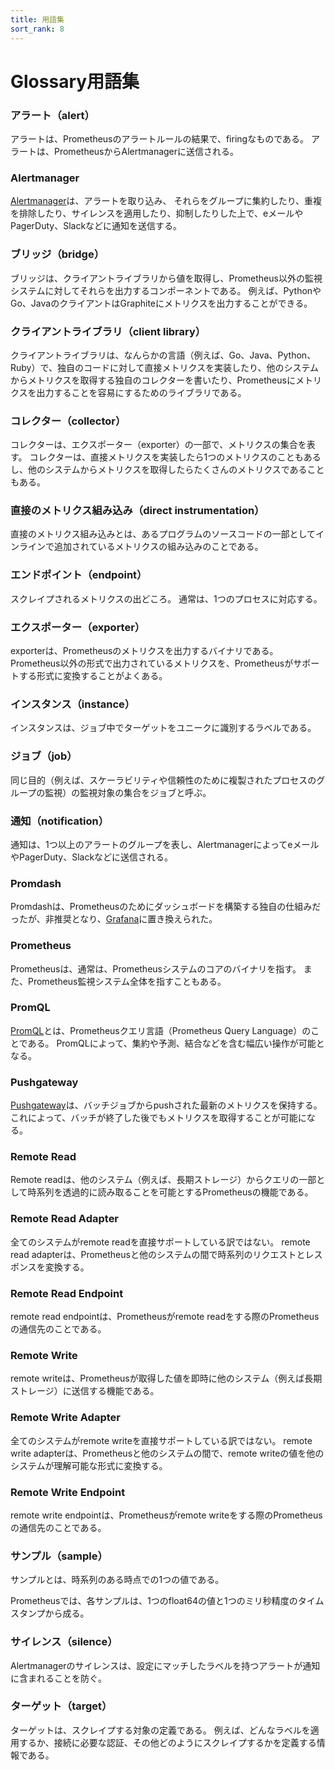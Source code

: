 ```yaml
---
title: 用語集
sort_rank: 8
---
```


# <span class="original-header">Glossary</span>用語集


### アラート（alert）

アラートは、Prometheusのアラートルールの結果で、firingなものである。 アラートは、PrometheusからAlertmanagerに送信される。

### Alertmanager

[Alertmanager](../../alerting/overview/)は、アラートを取り込み、 それらをグループに集約したり、重複を排除したり、サイレンスを適用したり、抑制したりした上で、eメールやPagerDuty、Slackなどに通知を送信する。

### ブリッジ（bridge）

ブリッジは、クライアントライブラリから値を取得し、Prometheus以外の監視システムに対してそれらを出力するコンポーネントである。 例えば、PythonやGo、JavaのクライアントはGraphiteにメトリクスを出力することができる。

### クライアントライブラリ（client library）

クライアントライブラリは、なんらかの言語（例えば、Go、Java、Python、Ruby）で、独自のコードに対して直接メトリクスを実装したり、他のシステムからメトリクスを取得する独自のコレクターを書いたり、Prometheusにメトリクスを出力することを容易にするためのライブラリである。

### コレクター（collector）

コレクターは、エクスポーター（exporter）の一部で、メトリクスの集合を表す。 コレクターは、直接メトリクスを実装したら1つのメトリクスのこともあるし、他のシステムからメトリクスを取得したらたくさんのメトリクスであることもある。

### 直接のメトリクス組み込み（direct instrumentation）

直接のメトリクス組み込みとは、あるプログラムのソースコードの一部としてインラインで追加されているメトリクスの組み込みのことである。

### エンドポイント（endpoint）

スクレイプされるメトリクスの出どころ。 通常は、1つのプロセスに対応する。

### エクスポーター（exporter）

exporterは、Prometheusのメトリクスを出力するバイナリである。Prometheus以外の形式で出力されているメトリクスを、Prometheusがサポートする形式に変換することがよくある。

### インスタンス（instance）

インスタンスは、ジョブ中でターゲットをユニークに識別するラベルである。

### ジョブ（job）

同じ目的（例えば、スケーラビリティや信頼性のために複製されたプロセスのグループの監視）の監視対象の集合をジョブと呼ぶ。

### 通知（notification）

通知は、1つ以上のアラートのグループを表し、AlertmanagerによってeメールやPagerDuty、Slackなどに送信される。

### Promdash

Promdashは、Prometheusのためにダッシュボードを構築する独自の仕組みだったが、非推奨となり、[Grafana](../../visualization/grafana/)に置き換えられた。

### Prometheus

Prometheusは、通常は、Prometheusシステムのコアのバイナリを指す。 また、Prometheus監視システム全体を指すこともある。

### PromQL

[PromQL](/ja/docs/prometheus/latest/querying/basics/)とは、Prometheusクエリ言語（Prometheus Query Language）のことである。 PromQLによって、集約や予測、結合などを含む幅広い操作が可能となる。

### Pushgateway

[Pushgateway](../../instrumenting/pushing/)は、バッチジョブからpushされた最新のメトリクスを保持する。 これによって、バッチが終了した後でもメトリクスを取得することが可能になる。

### Remote Read

Remote readは、他のシステム（例えば、長期ストレージ）からクエリの一部として時系列を透過的に読み取ることを可能とするPrometheusの機能である。

### Remote Read Adapter

全てのシステムがremote readを直接サポートしている訳ではない。 remote read adapterは、Prometheusと他のシステムの間で時系列のリクエストとレスポンスを変換する。

### Remote Read Endpoint

remote read endpointは、Prometheusがremote readをする際のPrometheusの通信先のことである。

### Remote Write

remote writeは、Prometheusが取得した値を即時に他のシステム（例えば長期ストレージ）に送信する機能である。

### Remote Write Adapter

全てのシステムがremote writeを直接サポートしている訳ではない。 remote write adapterは、Prometheusと他のシステムの間で、remote writeの値を他のシステムが理解可能な形式に変換する。

### Remote Write Endpoint

remote write endpointは、Prometheusがremote writeをする際のPrometheusの通信先のことである。

### サンプル（sample）

サンプルとは、時系列のある時点での1つの値である。

Prometheusでは、各サンプルは、1つのfloat64の値と1つのミリ秒精度のタイムスタンプから成る。

### サイレンス（silence）

Alertmanagerのサイレンスは、設定にマッチしたラベルを持つアラートが通知に含まれることを防ぐ。

### ターゲット（target）

ターゲットは、スクレイプする対象の定義である。 例えば、どんなラベルを適用するか、接続に必要な認証、その他どのようにスクレイプするかを定義する情報である。

